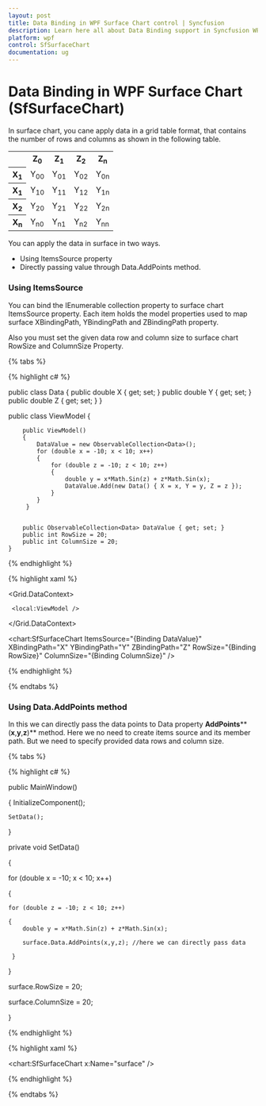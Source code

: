 ```yaml
---
layout: post
title: Data Binding in WPF Surface Chart control | Syncfusion
description: Learn here all about Data Binding support in Syncfusion WPF Surface Chart (SfSurfaceChart) control and more.
platform: wpf
control: SfSurfaceChart
documentation: ug
---
```


# Data Binding in WPF Surface Chart (SfSurfaceChart)

In surface chart, you cane apply data in a grid table format, that contains the number of rows and columns as shown in the following table. 

<table>
<tr>
<th>
</th><th>
Z<sub>0</sub></th><th>
Z<sub>1</sub></th><th>
Z<sub>2</sub></th><th>
Z<sub>n</sub></th></tr>
<tr>
<th>
X<sub>1</sub></th><td>
Y<sub>00</sub></td><td>
Y<sub>01</sub></td><td>
Y<sub>02</sub></td><td>
Y<sub>0n</sub></td></tr>
<tr>
<th>
X<sub>1</sub></th><td>
Y<sub>10</sub></td><td>
Y<sub>11</sub></td><td>
Y<sub>12</sub></td><td>
Y<sub>1n</sub></td></tr>
<tr>
<th>
X<sub>2</sub></th><td>
Y<sub>20</sub></td><td>
Y<sub>21</sub></td><td>
Y<sub>22</sub></td><td>
Y<sub>2n</sub></td></tr>
<tr>
<th>
X<sub>n</sub></th><td>
Y<sub>n0</sub></td><td>
Y<sub>n1</sub></td><td>
Y<sub>n2</sub></td><td>
Y<sub>nn</sub></td></tr>
</table>

You can apply the data in surface in two ways. 

* Using ItemsSource property 
* Directly passing value through Data.AddPoints method.

### Using ItemsSource

You can bind the IEnumerable collection property to surface chart ItemsSource property. Each item holds the model properties used to map surface XBindingPath, YBindingPath and ZBindingPath property. 

Also you must set the given data row and column size to surface chart RowSize and ColumnSize Property. 

{% tabs %}

{% highlight c# %}

public class Data
    {
        public double X { get; set; }
        public double Y { get; set; }
        public double Z { get; set; }
    }

public class ViewModel
    {
        
        public ViewModel()
        {
            DataValue = new ObservableCollection<Data>();
            for (double x = -10; x < 10; x++)
            {
                for (double z = -10; z < 10; z++)
                {
                    double y = x*Math.Sin(z) + z*Math.Sin(x);
                    DataValue.Add(new Data() { X = x, Y = y, Z = z });
                }
            } 
         }       
         

        public ObservableCollection<Data> DataValue { get; set; }
        public int RowSize = 20;
        public int ColumnSize = 20;
    }


{% endhighlight %}

{% highlight xaml %}

<Grid.DataContext>

     <local:ViewModel />
	 
</Grid.DataContext>

<chart:SfSurfaceChart  ItemsSource="{Binding DataValue}"   XBindingPath="X" YBindingPath="Y" ZBindingPath="Z" RowSize="{Binding RowSize}" ColumnSize="{Binding ColumnSize}" />

{% endhighlight %}

{% endtabs %}

### Using Data.AddPoints method

In this we can directly pass the data points to Data property **AddPoints****(****x****,****y****,****z****)** method. Here we no need to create items source and its member path. But we need to specify provided data rows and column size. 

{% tabs %}

{% highlight c# %}

public MainWindow()

{
	InitializeComponent();
	
	SetData();
	
 }
	 
private void SetData()

{

for (double x = -10; x < 10; x++) 

 {
 
	for (double z = -10; z < 10; z++)
	
	{
		double y = x*Math.Sin(z) + z*Math.Sin(x);
		
		surface.Data.AddPoints(x,y,z); //here we can directly pass data   
        
	 }
	 
 } 
 
 surface.RowSize = 20;
 
 surface.ColumnSize = 20;
 
}

{% endhighlight %}

{% highlight xaml %}

<chart:SfSurfaceChart  x:Name="surface" />
	
{% endhighlight %}

{% endtabs %}
